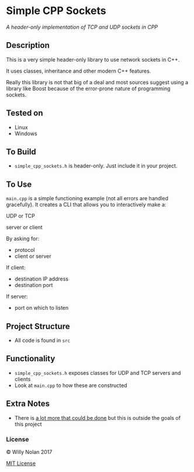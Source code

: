 # Simple CPP Sockets
*A header-only implementation of TCP and UDP sockets in CPP*

## Description
This is a very simple header-only library to use network sockets in C++.

It uses classes, inheritance and other modern C++ features.

Really this library is not that big of a deal and most sources suggest using a library like Boost because of the error-prone nature of programming sockets. 

## Tested on
- Linux
- Windows

## To Build
- `simple_cpp_sockets.h` is header-only. Just include it in your project.

## To Use
`main.cpp` is a simple functioning example (not all errors are handled gracefully). It creates a CLI that allows you to interactively make a:

UDP or TCP

server or client

By asking for:
- protocol
- client or server

If client:
- destination IP address
- destination port

If server:
- port on which to listen

## Project Structure
- All code is found in `src`

## Functionality
- `simple_cpp_sockets.h` exposes classes for UDP and TCP servers and clients
- Look at `main.cpp` to how these are constructed

## Extra Notes
- There is [a lot more that could be done](http://beej.us/guide/bgnet/output/html/singlepage/bgnet.html) but this is outside the goals of this project
	
### License

:copyright: Willy Nolan 2017

[MIT License](http://en.wikipedia.org/wiki/MIT_License)
